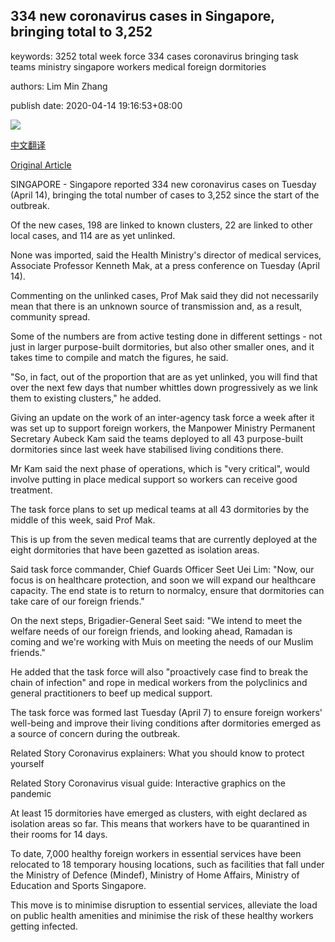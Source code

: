 ## 334 new coronavirus cases in Singapore, bringing total to 3,252

keywords: 3252 total week force 334 cases coronavirus bringing task teams ministry singapore workers medical foreign dormitories

authors: Lim Min Zhang

publish date: 2020-04-14 19:16:53+08:00

![](https://www.straitstimes.com/sites/default/files/styles/x_large/public/articles/2020/04/14/hzdorm0414a.jpg?itok=-JEP4_jt)

[中文翻译](334%20new%20coronavirus%20cases%20in%20Singapore%2C%20bringing%20total%20to%203%2C252_zh.md)

[Original Article](https://www.straitstimes.com/singapore/health/coronavirus-334-new-coronavirus-cases-bringing-total-to-3252)

SINGAPORE - Singapore reported 334 new coronavirus cases on Tuesday (April 14), bringing the total number of cases to 3,252 since the start of the outbreak.

Of the new cases, 198 are linked to known clusters, 22 are linked to other local cases, and 114 are as yet unlinked.

None was imported, said the Health Ministry's director of medical services, Associate Professor Kenneth Mak, at a press conference on Tuesday (April 14).

Commenting on the unlinked cases, Prof Mak said they did not necessarily mean that there is an unknown source of transmission and, as a result, community spread.

Some of the numbers are from active testing done in different settings - not just in larger purpose-built dormitories, but also other smaller ones, and it takes time to compile and match the figures, he said.

"So, in fact, out of the proportion that are as yet unlinked, you will find that over the next few days that number whittles down progressively as we link them to existing clusters," he added.

Giving an update on the work of an inter-agency task force a week after it was set up to support foreign workers, the Manpower Ministry Permanent Secretary Aubeck Kam said the teams deployed to all 43 purpose-built dormitories since last week have stabilised living conditions there.

Mr Kam said the next phase of operations, which is "very critical", would involve putting in place medical support so workers can receive good treatment.

The task force plans to set up medical teams at all 43 dormitories by the middle of this week, said Prof Mak.

This is up from the seven medical teams that are currently deployed at the eight dormitories that have been gazetted as isolation areas.

Said task force commander, Chief Guards Officer Seet Uei Lim: "Now, our focus is on healthcare protection, and soon we will expand our healthcare capacity. The end state is to return to normalcy, ensure that dormitories can take care of our foreign friends."

On the next steps, Brigadier-General Seet said: "We intend to meet the welfare needs of our foreign friends, and looking ahead, Ramadan is coming and we're working with Muis on meeting the needs of our Muslim friends."

He added that the task force will also "proactively case find to break the chain of infection" and rope in medical workers from the polyclinics and general practitioners to beef up medical support.

The task force was formed last Tuesday (April 7) to ensure foreign workers' well-being and improve their living conditions after dormitories emerged as a source of concern during the outbreak.

Related Story Coronavirus explainers: What you should know to protect yourself

Related Story Coronavirus visual guide: Interactive graphics on the pandemic

At least 15 dormitories have emerged as clusters, with eight declared as isolation areas so far. This means that workers have to be quarantined in their rooms for 14 days.

To date, 7,000 healthy foreign workers in essential services have been relocated to 18 temporary housing locations, such as facilities that fall under the Ministry of Defence (Mindef), Ministry of Home Affairs, Ministry of Education and Sports Singapore.

This move is to minimise disruption to essential services, alleviate the load on public health amenities and minimise the risk of these healthy workers getting infected.